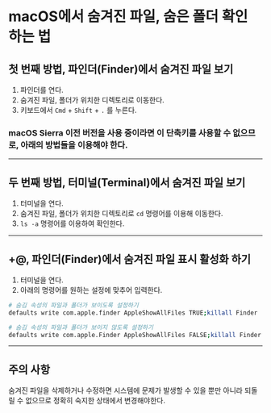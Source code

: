 # macOS에서 숨겨진 파일, 숨은 폴더 확인 하는 법

## 첫 번째 방법, 파인더(Finder)에서 숨겨진 파일 보기
1. 파인더를 연다.
2. 숨겨진 파일, 폴더가 위치한 디렉토리로 이동한다.
3. 키보드에서 `Cmd` + `Shift` + `.` 를 누른다.

### macOS Sierra 이전 버전을 사용 중이라면 이 단축키를 사용할 수 없으므로, 아래의 방법들을 이용해야 한다.

---------------------------------------------
## 두 번째 방법, 터미널(Terminal)에서 숨겨진 파일 보기
1. 터미널을 연다.
2. 숨겨진 파일, 폴더가 위치한 디렉토리로 `cd` 명령어를 이용해 이동한다.
3. `ls -a` 명령어를 이용하여 확인한다.

--------------------------------------------
## +@, 파인더(Finder)에서 숨겨진 파일 표시 활성화 하기
1. 터미널을 연다.
2. 아래의 명령어를 원하는 설정에 맞추어 입력한다.

```bash
# 숨김 속성의 파일과 폴더가 보이도록 설정하기
defaults write com.apple.finder AppleShowAllFiles TRUE;killall Finder

# 숨김 속성의 파일과 폴더가 보이지 않도록 설정하기
defaults write com.apple.Finder AppleShowAllFiles FALSE;killall Finder
```
----------
## 주의 사항
숨겨진 파일을 삭제하거나 수정하면 시스템에 문제가 발생할 수 있을 뿐만 아니라 되돌릴 수 없으므로 정확히 숙지한 상태에서 변경해야한다.